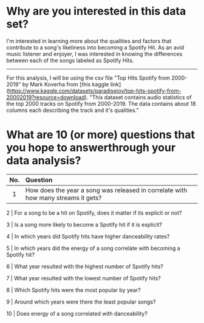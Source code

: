 # Why are you interested in this data set?
I'm interested in learning more about the qualities and factors that contribute to a song's likeliness into becoming a Spotify Hit. As an avid music listener and enjoyer, I was interested in knowing the differences between each of the songs labeled as Spotify Hits. 

---
For this analysis, I will be using the csv file "Top Hits Spotify from 2000-2019" by Mark Koverha from [this kaggle link] (https://www.kaggle.com/datasets/paradisejoy/top-hits-spotify-from-20002019?resource=download). "This dataset contains audio statistics of the top 2000 tracks on Spotify from 2000-2019. The data contains about 18 columns each describing the track and it's qualities."

# What are 10 (or more) questions that you hope to answerthrough your data analysis?

No. | Question
:-:|:-
1 | How does the year a song was released in correlate with how many streams it gets?

2 | For a song to be a hit on Spotify, does it matter if its explicit or not? 

3 | Is a song more likely to become a Spotify hit if it is explicit?

4 | In which years did Spotify hits have higher danceability rates?

5 | In which years did the energy of a song correlate with becoming a Spotify hit?

6 | What year resulted with the highest number of Spotify hits?

7 | What year resulted with the lowest number of Spotify hits?

8 | Which Spotify hits were the most popular by year?

9 | Around which years were there the least popular songs?

10 | Does energy of a song correlated with danceability?
